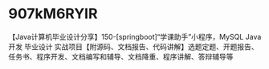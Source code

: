 # 907kM6RYIR
【Java计算机毕业设计分享】150-[springboot]“学课助手”小程序，MySQL Java开发 毕业设计 实战项目【附源码、文档报告、代码讲解】选题定题、开题报告、任务书、程序开发、文档编写和辅导、文档降重、程序讲解、答辩辅导等
